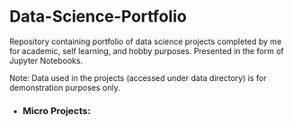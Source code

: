 # Data-Science-Portfolio
Repository containing portfolio of data science projects completed by me for academic, self learning, and hobby purposes. Presented in the form of Jupyter  Notebooks. 


Note: Data used in the projects (accessed under data directory) is for demonstration purposes only.

- ### Micro Projects: 


